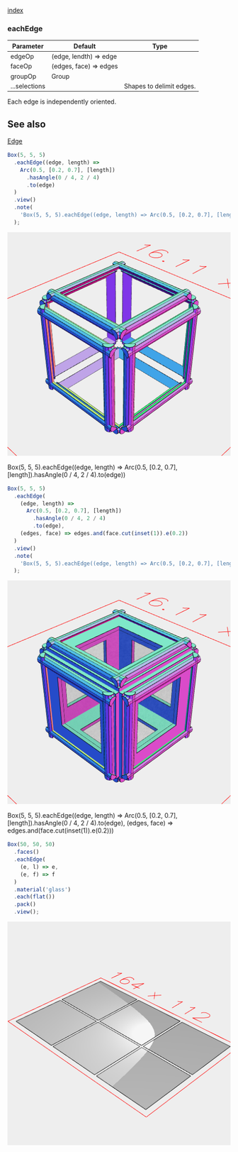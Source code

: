 [index](../../nb/api/index.md)
### eachEdge
Parameter|Default|Type
---|---|---
edgeOp|(edge, lendth) => edge|
faceOp|(edges, face) => edges|
groupOp|Group|
...selections||Shapes to delimit edges.

Each edge is independently oriented.

## See also
[Edge](../../nb/api/Edge.md)

```JavaScript
Box(5, 5, 5)
  .eachEdge((edge, length) =>
    Arc(0.5, [0.2, 0.7], [length])
      .hasAngle(0 / 4, 2 / 4)
      .to(edge)
  )
  .view()
  .note(
    'Box(5, 5, 5).eachEdge((edge, length) => Arc(0.5, [0.2, 0.7], [length]).hasAngle(0 / 4, 2 / 4).to(edge))'
  );
```

![Image](eachEdge.md.0.png)

Box(5, 5, 5).eachEdge((edge, length) => Arc(0.5, [0.2, 0.7], [length]).hasAngle(0 / 4, 2 / 4).to(edge))

```JavaScript
Box(5, 5, 5)
  .eachEdge(
    (edge, length) =>
      Arc(0.5, [0.2, 0.7], [length])
        .hasAngle(0 / 4, 2 / 4)
        .to(edge),
    (edges, face) => edges.and(face.cut(inset(1)).e(0.2))
  )
  .view()
  .note(
    'Box(5, 5, 5).eachEdge((edge, length) => Arc(0.5, [0.2, 0.7], [length]).hasAngle(0 / 4, 2 / 4).to(edge), (edges, face) => edges.and(face.cut(inset(1)).e(0.2)))'
  );
```

![Image](eachEdge.md.1.png)

Box(5, 5, 5).eachEdge((edge, length) => Arc(0.5, [0.2, 0.7], [length]).hasAngle(0 / 4, 2 / 4).to(edge), (edges, face) => edges.and(face.cut(inset(1)).e(0.2)))

```JavaScript
Box(50, 50, 50)
  .faces()
  .eachEdge(
    (e, l) => e,
    (e, f) => f
  )
  .material('glass')
  .each(flat())
  .pack()
  .view();
```

![Image](eachEdge.md.2.png)
